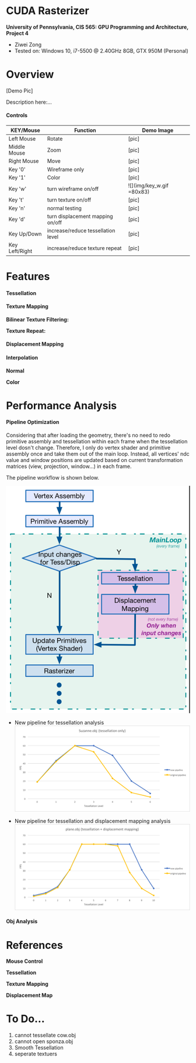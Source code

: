 CUDA Rasterizer
===============

**University of Pennsylvania, CIS 565: GPU Programming and Architecture, Project 4**

* Ziwei Zong
* Tested on: Windows 10, i7-5500 @ 2.40GHz 8GB, GTX 950M (Personal)

Overview
========================

[Demo Pic]

Description here:...

#### Controls

|  KEY/Mouse	|   Function						| Demo Image				|
|---------------|-----------------------------------|---------------------------|
|Left Mouse		| Rotate							|  [pic]					|
|Middle Mouse	| Zoom								|  [pic]					|
|Right Mouse	| Move								|  [pic]					|
|Key '0'		| Wireframe only					|  [pic]					|
|Key '1'		|     Color							|  [pic]					|
|Key 'w'		| turn wireframe on/off				|![](img/key_w.gif =80x83)	|
|Key 't'		| turn texture on/off			    |  [pic]					|
|Key 'n'		|  normal testing					|  [pic]					|
|Key 'd'		| turn displacement mapping on/off  |  [pic]					|
|Key Up/Down	|increase/reduce tessellation level |  [pic]					|
|Key Left/Right	|increase/reduce texture repeat		|  [pic]					|

Features
========================

#### Tessellation

#### Texture Mapping

**Bilinear Texture Filtering:** 

**Texture Repeat:** 

#### Displacement Mapping

#### Interpolation

**Normal**

**Color**

Performance Analysis
========================

#### Pipeline Optimization

Considering that after loading the geometry, there's no need to redo primitive assembly and tessellation within each frame when
 the tessellation level dosn't change. Therefore, I only do vertex shader and primitive assembly once and take them out of the main loop.
 Instead, all vertices' ndc value and window positions are updated based on current transformation matrices (view, projection, window...) in each frame.

 The pipeline workflow is shown below.

![](img/Pipeline.png)


* New pipeline for tessellation analysis
![](img/tess_suzanne.png)

* New pipeline for tessellation and displacement mapping analysis
![](img/tess_plane.png)

#### Obj Analysis

References
========================

**Mouse Control**

**Tessellation**

**Texture Mapping**

**Displacement Map**

To Do...
========================
1. cannot tessellate cow.obj
2. cannot open sponza.obj
3. Smooth Tessellation
4. seperate textuers